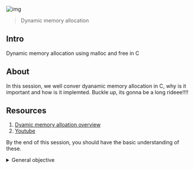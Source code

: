 ![img](https://assets.imaginablefutures.com/media/images/ALX_Logo.max-200x150.png)
> Dynamic memory allocation 

## Intro 
 Dynamic memory allocation using malloc and free in C

## About 
In this session, we well conver dyanamic memory allocation in C, why is it important and how is it implemted.
Buckle up, its gonna be a long rideee!!!!

## Resources 
1. [Dyamic memory alloation overview](https://s3.amazonaws.com/alx-intranet.hbtn.io/uploads/misc/2021/1/a094c90e7f466bbeaa49cb24c8f04e7f27aaad41.pdf?X-Amz-Algorithm=AWS4-HMAC-SHA256&X-Amz-Credential=AKIARDDGGGOUSBVO6H7D%2F20221014%2Fus-east-1%2Fs3%2Faws4_request&X-Amz-Date=20221014T190316Z&X-Amz-Expires=86400&X-Amz-SignedHeaders=host&X-Amz-Signature=2bc8065b92c043249914c3bcec07899997842025ce5bd687508d77fafcda9bc3)
2. [Youtube](https://www.youtube.com/watch?v=xDVC3wKjS64)


By the end of this session, you should have the basic understanding of these.

<details>
<summary>General objective</summary>
<ul>
<li>What is the difference between automatic and dynamic allocation</li>
<li>What is <code>malloc</code> and <code>free</code> and how to use them</li>
<li>Why and when use malloc</li>
<li>How to use valgrind to check for memory leak</li>
</ul>
</details>